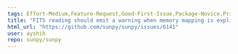 ```yaml
---
tags: Effort-Medium,Feature-Request,Good-First-Issue,Package-Novice,Priority-Low,io
title: "FITS reading should emit a warning when memory mapping is explicitly requested but not successful"
html_url: "https://github.com/sunpy/sunpy/issues/6141"
user: ayshih
repo: sunpy/sunpy
---
```


